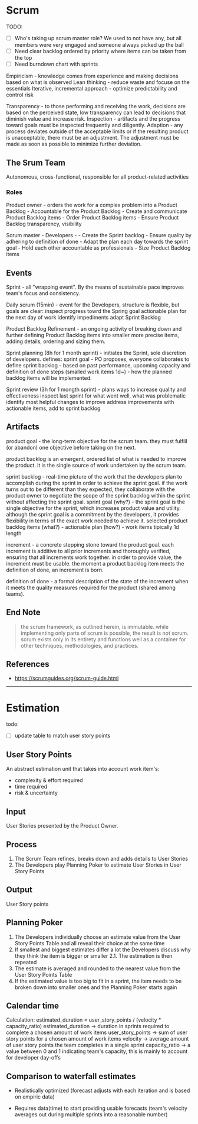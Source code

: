 # Scrum

TODO:
- [ ] Who's taking up scrum master role? We used to not have any, but all members were very engaged and someone always picked up the ball
- [ ] Need clear backlog ordered by priority where items can be taken from the top
- [ ] Need burndown chart with sprints

Empiricism - knowledge comes from experience and making decisions based on what is observed
Lean thinking - reduce waste and focuse on the essentials
Iterative, incremental approach - optimize predictability and control risk

Transparency - to those performing and receiving the work, decisions are based on the perceived state, low transparency can lead to decisions that diminish value and increase risk.
Inspection - artifacts and the progress toward goals must be inspected frequently and diligently.
Adaption - any process deviates outside of the acceptable limits or if the resulting product is unacceptable, there must be an adjustment. The adjustment must be made as soon as possible to minimize further deviation.

## The Srum Team
Autonomous, cross-functional, responsible for all product-related activities

### Roles
Product owner - orders the work for a complex problem into a Product Backlog
    - Accountable for the Product Backlog
        - Create and communicate Product Backlog items
        - Order Product Backlog items
        - Ensure Product Backlog transparency, visibility

Scrum master - 
Developers - 
     - Create the Sprint backlog
     - Ensure quality by adhering to definition of done
     - Adapt the plan each day towards the sprint goal
     - Hold each other accountable as professionals
     - Size Product Backlog items

## Events
Sprint - all "wrapping event". By the means of sustainable pace improves team's focus and consistency.

Daily scrum (15min) - event for the Developers, structure is flexible, but goals are clear:
    inspect progress towrd the Spring goal
    actionable plan for the next day of work
    identify impediments
    adapt Sprint Backlog

Product Backlog Refinement - an ongoing activity of breaking down and further defining Product Backlog items into smaller more precise items, adding details, ordering and sizing them.

Sprint planning (8h for 1 month sprint) - initiates the Sprint, sole discretion of developers. defines:
    sprint goal - PO proposes, everyone collaborates to define
    sprint backlog - based on past performance, upcoming capacity and definition of done
    steps (smalled work items 1d~) - how the planned backlog items will be implemented.

Sprint review (3h for 1 mongth sprint) - plans ways to increase quality and effectiveness
    inspect last sprint for what went well, what was problematic
    identify most helpful changes to improve
    address improvements with actionable items, add to sprint backlog

## Artifacts
product goal - the long-term objective for the scrum team. they must fulfill (or abandon) one objective before taking on the next.

product backlog is an emergent, ordered list of what is needed to improve the product. it is the single source of work undertaken by the scrum team.

sprint backlog - real-time picture of the work that the developers plan to accomplish during the sprint in order to achieve the sprint goal. if the work turns out to be different than they expected, they collaborate with the product owner to negotiate the scope of the sprint backlog within the sprint without affecting the sprint goal.
    sprint goal (why?) - the sprint goal is the single objective for the sprint, which increases product value and utility. although the sprint goal is a commitment by the developers, it provides flexibility in terms of the exact work needed to achieve it.
    selected product backlog items (what?) - 
    actionable plan (how?) - work items tipically 1d length

increment - a concrete stepping stone toward the product goal. each increment is additive to all prior increments and thoroughly verified, ensuring that all increments work together. in order to provide value, the increment must be usable. the moment a product backlog item meets the definition of done, an increment is born.

definition of done - a formal description of the state of the increment when it meets the quality measures required for the product (shared among teams).

## End Note
> the scrum framework, as outlined herein, is immutable.
> while implementing only parts of scrum is possible, the result is not scrum. 
> scrum exists only in its entirety and functions well as a container for other techniques, methodologies, and practices.

## References
 - https://scrumguides.org/scrum-guide.html

--------------------------------------------------------------------------------
# Estimation

todo:
- [ ] update table to match user story points

## User Story Points
An abstract estimation unit that takes into account work item's:
 - complexity & effort required
 - time required
 - risk & uncertainty

## Input
User Stories presented by the Product Owner.

## Process
1. The Scrum Team refines, breaks down and adds details to User Stories
2. The Developers play Planning Poker to estimate User Stories in User Story Points

## Output
User Story points

## Planning Poker
1. The Developers individually choose an estimate value from the User Story Points Table and all reveal their choice at the same time
2. If smallest and biggest estimates differ a lot the Developers discuss why they think the item is bigger or smaller
    2.1. The estimation is then repeated
3. The estimate is averaged and rounded to the nearest value from the User Story Points Table
4. If the estimated value is too big to fit in a sprint, the item needs to be broken down into smaller ones and the Planning Poker starts again

## Calendar time
Calculation: estimated_duration = user_story_points / (velocity * capacity_ratio)
    estimated_duration -> duration in sprints required to complete a chosen amount of work items
    user_story_points -> sum of user story points for a chosen amount of work items
    velocity -> average amount of user story points the team completes in a single sprint
    capacity_ratio -> a value between 0 and 1 indicating team's capacity, this is mainly to account for developer day-offs

## Comparison to waterfall estimates
+ Realistically optimized (forecast adjusts with each iteration and is based on empiric data)
- Requires data(time) to start providing usable forecasts (team's velocity averages out during multiple sprints into a reasonable number)
